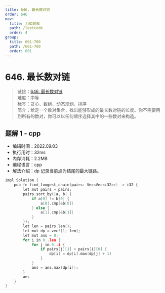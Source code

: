 ```yaml
---
title: 646. 最长数对链
order: 646
nav:
  title: 力扣题解
  path: /leetcode
  order: 4
group:
  title: 601-700
  path: /601-700
  order: 601
---
```


# 646. 最长数对链

> 链接：[646. 最长数对链](https://leetcode.cn/problems/maximum-length-of-pair-chain/)  
> 难度：中等  
> 标签：贪心、数组、动态规划、排序  
> 简介：给定一个数对集合，找出能够形成的最长数对链的长度。你不需要用到所有的数对，你可以以任何顺序选择其中的一些数对来构造。

## 题解 1 - cpp

- 编辑时间：2022.09.03
- 执行用时：32ms
- 内存消耗：2.2MB
- 编程语言：cpp
- 解法介绍：dp 记录当前点为结尾的最大链路。

```cpp
impl Solution {
    pub fn find_longest_chain(pairs: Vec<Vec<i32>>) -> i32 {
        let mut pairs = pairs;
        pairs.sort_by(|a, b| {
            if a[0] != b[0] {
                a[0].cmp(&b[0])
            } else {
                a[1].cmp(&b[1])
            }
        });
        let len = pairs.len();
        let mut dp = vec![1; len];
        let mut ans = 0;
        for i in 0..len {
            for j in 0..i {
                if pairs[j][1] < pairs[i][0] {
                    dp[i] = dp[i].max(dp[j] + 1)
                }
            }
            ans = ans.max(dp[i]);
        }
        ans
    }
}
```
